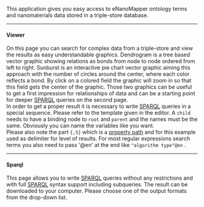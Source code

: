 This application gives you easy access to eNanoMapper ontology terms and nanomaterials data stored in a triple-store database. 

---
#### Viewer
On this page you can search for complex data from a triple-store and view the results as easy understandable graphics. Dendrogram is a tree based vector graphic showing relations as bonds from node to node ordered from left to right. Sunburst is an interactive pie chart vector graphic aiming this approach with the number of circles around the center, where each color reflects a bond. By click on a colored field the graphic will zoom in so that this field gets the center of the graphic. Those two graphics can be useful to get a first impression for relationships of data and can be a starting point for deeper [SPARQL](https://www.w3.org/TR/rdf-sparql-query/) queries on the second page.  
In order to get a proper result it is necessary to write [SPARQL](https://www.w3.org/TR/rdf-sparql-query/) queries in a special sequence. Please refer to the template given in the editor. A `child` needs to have a binding node to `root` and `parent` and the names must be the same. Obviously you can name the variables like you want.  
Please also note the part `{,5}` which is a [property path](https://www.w3.org/TR/sparql11-property-paths/) and for this example used as delimiter for level of results. For most regular expressions search terms you also need to pass '@en' at the end like `"algorithm type"@en` .
 
---
#### Sparql
This page allows you to write [SPARQL](https://www.w3.org/TR/rdf-sparql-query/) queries without any restrictions and with full [SPARQL](https://www.w3.org/TR/rdf-sparql-query/) syntax support including subqueries. The result can be downloaded to your computer. Please choose one of the output formats from the drop-down list.
